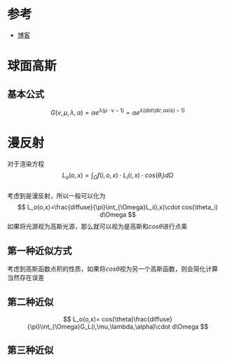 # 参考
* [博客](https://cuihongzhi1991.github.io/blog/2020/05/03/sg03/)  
# 球面高斯
## 基本公式
$$
G(v,\mu,\lambda,\alpha)=\alpha e^{\lambda(\mu \cdot v-1)}=\alpha e^{\lambda(dot(dir,axis)-1)}
$$  
# 漫反射
对于渲染方程  
$$
L_o(o,x)=\int_{\Omega}f(i,o,x)\cdot L_i(i,x)\cdot cos(\theta_i)d\Omega
$$  
考虑到是漫反射，所以一般可以化为
$$
L_o(o,x)=\frac{diffuse}{\pi}\int_{\Omega}L_i(i,x)\cdot cos(\theta_i) d\Omega
$$
如果将光源视为高斯光源，那么就可以视为是高斯和$cos\theta$进行点乘  
## 第一种近似方式
考虑到高斯函数点积的性质，如果将$cos\theta$视为另一个高斯函数，则会简化计算  
当然存在误差
## 第二种近似
$$
L_o(o,x)= cos(\theta)\frac{diffuse}{\pi}\int_{\Omega}G_L(i,\mu,\lambda,\alpha)\cdot d\Omega
$$
## 第三种近似